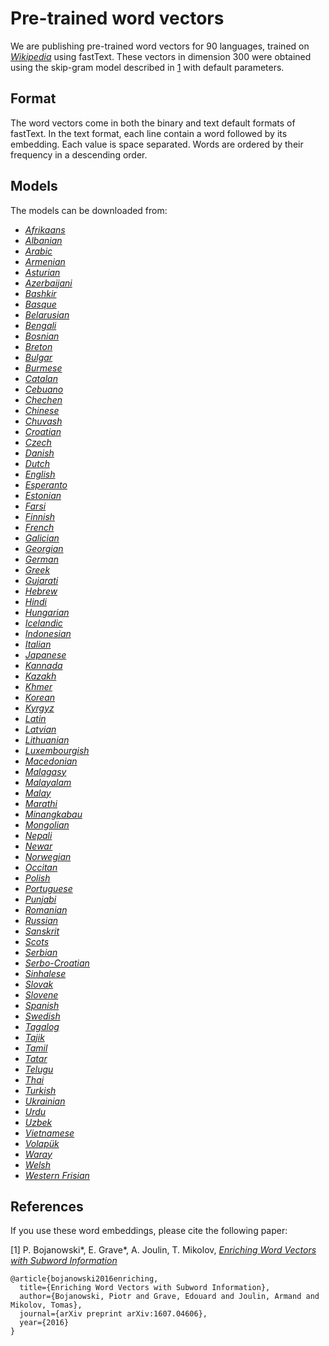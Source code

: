# Pre-trained word vectors

We are publishing pre-trained word vectors for 90 languages, trained on [*Wikipedia*](https://en.wikipedia.org) using fastText.
These vectors in dimension 300 were obtained using the skip-gram model described in [1](#enriching-word-vectors-with-subword-information) with default parameters.

## Format

The word vectors come in both the binary and text default formats of fastText.
In the text format, each line contain a word followed by its embedding. Each value is space separated.
Words are ordered by their frequency in a descending order.

## Models

The models can be downloaded from:

* [*Afrikaans*](https://s3-us-west-1.amazonaws.com/fasttext-vectors/wiki.af.zip)
* [*Albanian*](https://s3-us-west-1.amazonaws.com/fasttext-vectors/wiki.sq.zip)
* [*Arabic*](https://s3-us-west-1.amazonaws.com/fasttext-vectors/wiki.ar.zip)
* [*Armenian*](https://s3-us-west-1.amazonaws.com/fasttext-vectors/wiki.hy.zip)
* [*Asturian*](https://s3-us-west-1.amazonaws.com/fasttext-vectors/wiki.ast.zip)
* [*Azerbaijani*](https://s3-us-west-1.amazonaws.com/fasttext-vectors/wiki.az.zip)
* [*Bashkir*](https://s3-us-west-1.amazonaws.com/fasttext-vectors/wiki.ba.zip)
* [*Basque*](https://s3-us-west-1.amazonaws.com/fasttext-vectors/wiki.eu.zip)
* [*Belarusian*](https://s3-us-west-1.amazonaws.com/fasttext-vectors/wiki.be.zip)
* [*Bengali*](https://s3-us-west-1.amazonaws.com/fasttext-vectors/wiki.bn.zip)
* [*Bosnian*](https://s3-us-west-1.amazonaws.com/fasttext-vectors/wiki.bs.zip)
* [*Breton*](https://s3-us-west-1.amazonaws.com/fasttext-vectors/wiki.br.zip)
* [*Bulgar*](https://s3-us-west-1.amazonaws.com/fasttext-vectors/wiki.bg.zip)
* [*Burmese*](https://s3-us-west-1.amazonaws.com/fasttext-vectors/wiki.my.zip)
* [*Catalan*](https://s3-us-west-1.amazonaws.com/fasttext-vectors/wiki.ca.zip)
* [*Cebuano*](https://s3-us-west-1.amazonaws.com/fasttext-vectors/wiki.ceb.zip)
* [*Chechen*](https://s3-us-west-1.amazonaws.com/fasttext-vectors/wiki.ce.zip)
* [*Chinese*](https://s3-us-west-1.amazonaws.com/fasttext-vectors/wiki.zh.zip)
* [*Chuvash*](https://s3-us-west-1.amazonaws.com/fasttext-vectors/wiki.cv.zip)
* [*Croatian*](https://s3-us-west-1.amazonaws.com/fasttext-vectors/wiki.hr.zip)
* [*Czech*](https://s3-us-west-1.amazonaws.com/fasttext-vectors/wiki.cs.zip)
* [*Danish*](https://s3-us-west-1.amazonaws.com/fasttext-vectors/wiki.da.zip)
* [*Dutch*](https://s3-us-west-1.amazonaws.com/fasttext-vectors/wiki.nl.zip)
* [*English*](https://s3-us-west-1.amazonaws.com/fasttext-vectors/wiki.en.zip)
* [*Esperanto*](https://s3-us-west-1.amazonaws.com/fasttext-vectors/wiki.eo.zip)
* [*Estonian*](https://s3-us-west-1.amazonaws.com/fasttext-vectors/wiki.et.zip)
* [*Farsi*](https://s3-us-west-1.amazonaws.com/fasttext-vectors/wiki.fa.zip)
* [*Finnish*](https://s3-us-west-1.amazonaws.com/fasttext-vectors/wiki.fi.zip)
* [*French*](https://s3-us-west-1.amazonaws.com/fasttext-vectors/wiki.fr.zip)
* [*Galician*](https://s3-us-west-1.amazonaws.com/fasttext-vectors/wiki.gl.zip)
* [*Georgian*](https://s3-us-west-1.amazonaws.com/fasttext-vectors/wiki.ka.zip)
* [*German*](https://s3-us-west-1.amazonaws.com/fasttext-vectors/wiki.de.zip)
* [*Greek*](https://s3-us-west-1.amazonaws.com/fasttext-vectors/wiki.el.zip)
* [*Gujarati*](https://s3-us-west-1.amazonaws.com/fasttext-vectors/wiki.gu.zip)
* [*Hebrew*](https://s3-us-west-1.amazonaws.com/fasttext-vectors/wiki.he.zip)
* [*Hindi*](https://s3-us-west-1.amazonaws.com/fasttext-vectors/wiki.hi.zip)
* [*Hungarian*](https://s3-us-west-1.amazonaws.com/fasttext-vectors/wiki.hu.zip)
* [*Icelandic*](https://s3-us-west-1.amazonaws.com/fasttext-vectors/wiki.is.zip)
* [*Indonesian*](https://s3-us-west-1.amazonaws.com/fasttext-vectors/wiki.id.zip)
* [*Italian*](https://s3-us-west-1.amazonaws.com/fasttext-vectors/wiki.it.zip)
* [*Japanese*](https://s3-us-west-1.amazonaws.com/fasttext-vectors/wiki.ja.zip)
* [*Kannada*](https://s3-us-west-1.amazonaws.com/fasttext-vectors/wiki.kn.zip)
* [*Kazakh*](https://s3-us-west-1.amazonaws.com/fasttext-vectors/wiki.kk.zip)
* [*Khmer*](https://s3-us-west-1.amazonaws.com/fasttext-vectors/wiki.km.zip)
* [*Korean*](https://s3-us-west-1.amazonaws.com/fasttext-vectors/wiki.ko.zip)
* [*Kyrgyz*](https://s3-us-west-1.amazonaws.com/fasttext-vectors/wiki.ky.zip)
* [*Latin*](https://s3-us-west-1.amazonaws.com/fasttext-vectors/wiki.la.zip)
* [*Latvian*](https://s3-us-west-1.amazonaws.com/fasttext-vectors/wiki.lv.zip)
* [*Lithuanian*](https://s3-us-west-1.amazonaws.com/fasttext-vectors/wiki.lt.zip)
* [*Luxembourgish*](https://s3-us-west-1.amazonaws.com/fasttext-vectors/wiki.lb.zip)
* [*Macedonian*](https://s3-us-west-1.amazonaws.com/fasttext-vectors/wiki.mk.zip)
* [*Malagasy*](https://s3-us-west-1.amazonaws.com/fasttext-vectors/wiki.mg.zip)
* [*Malayalam*](https://s3-us-west-1.amazonaws.com/fasttext-vectors/wiki.ml.zip)
* [*Malay*](https://s3-us-west-1.amazonaws.com/fasttext-vectors/wiki.ms.zip)
* [*Marathi*](https://s3-us-west-1.amazonaws.com/fasttext-vectors/wiki.mr.zip)
* [*Minangkabau*](https://s3-us-west-1.amazonaws.com/fasttext-vectors/wiki.min.zip)
* [*Mongolian*](https://s3-us-west-1.amazonaws.com/fasttext-vectors/wiki.mn.zip)
* [*Nepali*](https://s3-us-west-1.amazonaws.com/fasttext-vectors/wiki.ne.zip)
* [*Newar*](https://s3-us-west-1.amazonaws.com/fasttext-vectors/wiki.new.zip)
* [*Norwegian*](https://s3-us-west-1.amazonaws.com/fasttext-vectors/wiki.no.zip)
* [*Occitan*](https://s3-us-west-1.amazonaws.com/fasttext-vectors/wiki.oc.zip)
* [*Polish*](https://s3-us-west-1.amazonaws.com/fasttext-vectors/wiki.pl.zip)
* [*Portuguese*](https://s3-us-west-1.amazonaws.com/fasttext-vectors/wiki.pt.zip)
* [*Punjabi*](https://s3-us-west-1.amazonaws.com/fasttext-vectors/wiki.pa.zip)
* [*Romanian*](https://s3-us-west-1.amazonaws.com/fasttext-vectors/wiki.ro.zip)
* [*Russian*](https://s3-us-west-1.amazonaws.com/fasttext-vectors/wiki.ru.zip)
* [*Sanskrit*](https://s3-us-west-1.amazonaws.com/fasttext-vectors/wiki.sa.zip)
* [*Scots*](https://s3-us-west-1.amazonaws.com/fasttext-vectors/wiki.sco.zip)
* [*Serbian*](https://s3-us-west-1.amazonaws.com/fasttext-vectors/wiki.sr.zip)
* [*Serbo-Croatian*](https://s3-us-west-1.amazonaws.com/fasttext-vectors/wiki.sh.zip)
* [*Sinhalese*](https://s3-us-west-1.amazonaws.com/fasttext-vectors/wiki.si.zip)
* [*Slovak*](https://s3-us-west-1.amazonaws.com/fasttext-vectors/wiki.sk.zip)
* [*Slovene*](https://s3-us-west-1.amazonaws.com/fasttext-vectors/wiki.sl.zip)
* [*Spanish*](https://s3-us-west-1.amazonaws.com/fasttext-vectors/wiki.es.zip)
* [*Swedish*](https://s3-us-west-1.amazonaws.com/fasttext-vectors/wiki.sv.zip)
* [*Tagalog*](https://s3-us-west-1.amazonaws.com/fasttext-vectors/wiki.tl.zip)
* [*Tajik*](https://s3-us-west-1.amazonaws.com/fasttext-vectors/wiki.tg.zip)
* [*Tamil*](https://s3-us-west-1.amazonaws.com/fasttext-vectors/wiki.ta.zip)
* [*Tatar*](https://s3-us-west-1.amazonaws.com/fasttext-vectors/wiki.tt.zip)
* [*Telugu*](https://s3-us-west-1.amazonaws.com/fasttext-vectors/wiki.te.zip)
* [*Thai*](https://s3-us-west-1.amazonaws.com/fasttext-vectors/wiki.th.zip)
* [*Turkish*](https://s3-us-west-1.amazonaws.com/fasttext-vectors/wiki.tr.zip)
* [*Ukrainian*](https://s3-us-west-1.amazonaws.com/fasttext-vectors/wiki.uk.zip)
* [*Urdu*](https://s3-us-west-1.amazonaws.com/fasttext-vectors/wiki.ur.zip)
* [*Uzbek*](https://s3-us-west-1.amazonaws.com/fasttext-vectors/wiki.uz.zip)
* [*Vietnamese*](https://s3-us-west-1.amazonaws.com/fasttext-vectors/wiki.vi.zip)
* [*Volapük*](https://s3-us-west-1.amazonaws.com/fasttext-vectors/wiki.vo.zip)
* [*Waray*](https://s3-us-west-1.amazonaws.com/fasttext-vectors/wiki.war.zip)
* [*Welsh*](https://s3-us-west-1.amazonaws.com/fasttext-vectors/wiki.cy.zip)
* [*Western Frisian*](https://s3-us-west-1.amazonaws.com/fasttext-vectors/wiki.fy.zip)

## References

If you use these word embeddings, please cite the following paper:

[1] P. Bojanowski\*, E. Grave\*, A. Joulin, T. Mikolov, [*Enriching Word Vectors with Subword Information*](https://arxiv.org/abs/1607.04606)

```
@article{bojanowski2016enriching,
  title={Enriching Word Vectors with Subword Information},
  author={Bojanowski, Piotr and Grave, Edouard and Joulin, Armand and Mikolov, Tomas},
  journal={arXiv preprint arXiv:1607.04606},
  year={2016}
}
```
